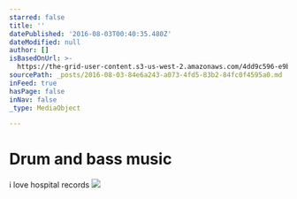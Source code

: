 ```yaml
---
starred: false
title: ''
datePublished: '2016-08-03T00:40:35.480Z'
dateModified: null
author: []
isBasedOnUrl: >-
  https://the-grid-user-content.s3-us-west-2.amazonaws.com/4dd9c596-e9bd-43d3-8856-6f7253b02113.jpg
sourcePath: _posts/2016-08-03-84e6a243-a073-4fd5-83b2-84fc0f4595a0.md
inFeed: true
hasPage: false
inNav: false
_type: MediaObject

---
```

# Drum and bass music

i love hospital records
![](https://the-grid-user-content.s3-us-west-2.amazonaws.com/4dd9c596-e9bd-43d3-8856-6f7253b02113.jpg)